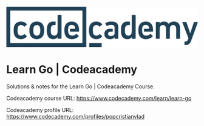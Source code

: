 ![Alt text](codeacademy.png)

# Learn Go | Codeacademy

Solutions & notes for the Learn Go | Codeacademy Course.

Codeacademy course URL: https://www.codecademy.com/learn/learn-go

Codeacademy profile URL: https://www.codecademy.com/profiles/popcristianvlad